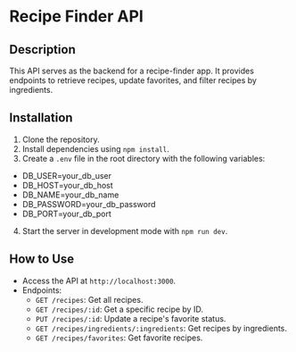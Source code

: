 # Recipe Finder API

## Description
This API serves as the backend for a recipe-finder app. It provides endpoints to retrieve recipes, update favorites, and filter recipes by ingredients.

## Installation
1. Clone the repository.
2. Install dependencies using `npm install`.
3. Create a `.env` file in the root directory with the following variables:

- DB_USER=your_db_user
- DB_HOST=your_db_host
- DB_NAME=your_db_name
- DB_PASSWORD=your_db_password
- DB_PORT=your_db_port

4. Start the server in development mode with `npm run dev`.

## How to Use
- Access the API at `http://localhost:3000`.
- Endpoints:
  - `GET /recipes`: Get all recipes.
  - `GET /recipes/:id`: Get a specific recipe by ID.
  - `PUT /recipes/:id`: Update a recipe's favorite status.
  - `GET /recipes/ingredients/:ingredients`: Get recipes by ingredients.
  - `GET /recipes/favorites`: Get favorite recipes.
